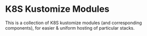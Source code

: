 # K8S Kustomize Modules

This is a collection of K8S kustomize modules (and corresponding components), for easier & uniform hosting of particular stacks.
